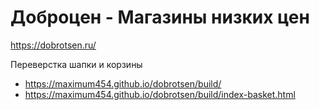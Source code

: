 # Доброцен - Магазины низких цен
https://dobrotsen.ru/

Переверстка шапки и корзины

* https://maximum454.github.io/dobrotsen/build/
* https://maximum454.github.io/dobrotsen/build/index-basket.html
